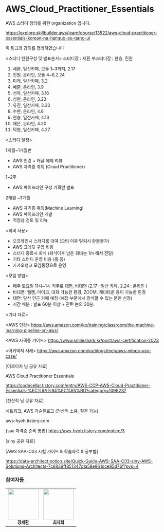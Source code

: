 # AWS_Cloud_Practitioner_Essentials

AWS 스터디 정리를 위한 organization 입니다.

https://explore.skillbuilder.aws/learn/course/13522/aws-cloud-practitioner-essentials-korean-na-hangug-eo-gang-ui

위 링크의 강의를 정리하였습니다


<스터디 인원구성 및 발표순서>
스터디장 : 세환
부스터디장 : 현승, 진원


1. 세환, 일산카페, 모듈 1~3까지, 2.17
2. 진원, 온라인, 모듈 4~6,2.24
3. 미래, 일산카페, 3,2
4. 예준, 온라인, 3.9 
5. 선아, 일산카페, 3.16
6. 성현, 온라인, 3.23 
7. 유진, 일산카페, 3.30
8. 수현, 온라인, 4.6
9. 현승, 일산카페, 4.13
10. 재은, 온라인, 4.20 
11. 덕현, 일산카페, 4.27



<스터디 일정>

 1개월~1개월반

   - AWS 인강 + 캐글 예제 리뷰  
   - AWS 자격증 취득 (Cloud Practitioner)

1~2주 

  - AWS 파이프라인 구성 기획안 발표 

2개월 ~3개월

  - AWS 자격증 취득(Machine Learning)
  - AWS 파이프라인 개발
  - 적정성 검토 및 리뷰


<회비 사용>
- 오프라인시 스터디룸 대여 (오티 이후 탈퇴시 환불불가)
- AWS 크레딧 구입 비용
- 스터디 종료시 회식 (회식이후 남은 회비는 1/n 해서 전달)
- 기타 스터디 운영 비용 (줌 등)
- 카카오뱅크 모임통장으로 운영

<모임 방법>
- 매주 토요일 11시~1시 격주로 대면, 비대면 (2.17 : 일산 카페, 2.24 : 온라인 )
- 비대면: 웹캠, 마이크, 대화 가능한 환경, ZOOM, 게더타운 등이 가능한 환경
- 대면: 일산 인근 카페 예정 (해당 부분에서 참석할 수 있는 분만 신청)
- 시간 배분 : 발표 60분 이상 +  관련 논의 30분.

<기타 자료>

<AWS 인강>
https://aws.amazon.com/ko/training/classroom/the-machine-learning-pipeline-on-aws/

<AWS 자격증 가이드>
https://www.smileshark.kr/post/aws-certification-2023

<아키텍쳐 사례>
https://aws.amazon.com/ko/blogs/tech/aws-mlops-use-case/


[이로이카 님 공유 자료]

AWS Cloud Practitioner Essentials

https://codecellar.tistory.com/entry/AWS-CCP-AWS-Cloud-Practitioner-Essentials-%EC%9A%94%EC%95%BD?category=1098237

[전산직 님 공유 자료]

네트워크, AWS 기술블로그
(전산직 소유, 질문 가능)

aws-hyoh.tistory.com

{saa 자격증 준비 방법}
https://aws-hyoh.tistory.com/notice/3

[siny 공유 자료]

[AWS SAA-C03 시험 가이드 & 학습자료 & 공부법]

https://data-architect.notion.site/Quick-Guide-AWS-SAA-C03-siny-AWS-Solutions-Architects-7c6839ff851347c1a58e861dce85d76f?pvs=4

### 참여자들
<table>
  <tr>
    <td align="center">
    <a href="https://github.com/Jangsehawn">
      <img src="https://avatars.githubusercontent.com/u/47842699?v=4" width="100px;" alt=""/>
      <br />
      <sub>
        <b>장세환</b>
      </sub>
    </a>
    <br />
    </td>
    <td align="center">
     <a href="https://github.com/StatisticsFox">
      <img src="https://avatars.githubusercontent.com/u/92065443?v=4" width="100px;" alt=""/>
      <br />
      <sub>
        <b>최지혁</b>
      </sub>
      </a>
      <br />
    </td>
  </tr>
</table>
